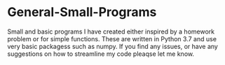 # General-Small-Programs
Small and basic programs I have created either inspired by a homework problem or for simple functions. 
These are written in Python 3.7 and use very basic packagess such as numpy.
If you find any issues, or have any suggestions on how to streamline my code pleaqse let me know. 
